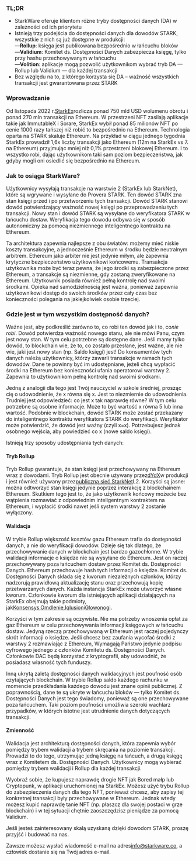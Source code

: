 ### TL;DR

* StarkWare oferuje klientom różne tryby dostępności danych (DA) w zależności od ich priorytetu
* Istnieją trzy podejścia do dostępności danych dla dowodów STARK, wszystkie z nich są już dostępne w produkcji:\
  —**Rollup**: księga jest publikowana bezpośrednio w łańcuchu bloków\
  —**Validium**: Komitet ds. Dostępności Danych zabezpiecza księgę, tylko przy hashu przechowywanym w łańcuchu\
  —**Volition**: aplikacje mogą pozwolić użytkownikom wybrać tryb DA — Rollup lub Validium — dla każdej transakcji
* Bez względu na to, z którego korzysta się DA – ważność wszystkich transakcji jest gwarantowana przez STARK

### Wprowadzanie

Od listopada 2022 r.[StarkEx](https://starkware.co/starkex/)rozlicza ponad 750 mld USD wolumenu obrotu i ponad 270 mln transakcji na Ethereum. W przestrzeni NFT zasilają aplikacje takie jak ImmutableX i Sorare, StarkEx wybił ponad 85 milionów NFT po cenie 1000 razy tańszej niż robić to bezpośrednio na Ethereum. Technologia oparta na STARK skaluje Ethereum. Na przykład w ciągu jednego tygodnia StarkEx prowadził 1,6x liczby transakcji jako Ethereum (12m na StarkEx vs 7. na Ethereum) przyjmując mniej niż 0,1% przestrzeni blokowej Ethereum. I to wszystko robi, dając użytkownikom taki sam poziom bezpieczeństwa, jak gdyby mogli oni osiedlić się bezpośrednio na Ethereum.

### Jak to osiąga StarkWare?

Użytkownicy wysyłają transakcje na warstwie 2 (StarkEx lub StarkNet), które są wgrywane i wysyłane do Provera STARK. Ten dowód STARK zna stan księgi przed i po przetworzeniu tych transakcji. Dowód STARK stanowi dowód potwierdzający ważność nowej księgi po przeprowadzeniu tych transakcji. Nowy stan i dowód STARK są wysyłane do weryfikatora STARK w łańcuchu dostaw. Weryfikacja tego dowodu odbywa się w sposób autonomiczny za pomocą niezmiennego inteligentnego kontraktu na Ethereum.

Ta architektura zapewnia najlepsze z obu światów: możemy mieć niskie koszty transakcyjne, a jednocześnie Ethereum w środku będzie neutralnym arbitrem. Ethereum jako arbiter nie jest jedynie miłym, ale zapewnia krytyczne bezpieczeństwo użytkownikowi końcowemu. Transakcja użytkownika może być teraz pewna, że jego środki są zabezpieczone przez Ethereum, a transakcje są niezmienne, gdy zostaną zweryfikowane na Ethereum. Użytkownik posiada również pełną kontrolę nad swoimi środkami. Opieka nad samodzielnością jest ważna, ponieważ zapewnia użytkownikowi dostęp do swoich środków przez cały czas bez konieczności polegania na jakiejkolwiek osobie trzeciej.

### Gdzie jest w tym wszystkim dostępność danych?

Ważne jest, aby podkreślić zarówno to, co robi ten dowód jak i to, co*nie robi*. Dowód potwierdza ważność nowego stanu, ale nie mówi Panu, czym jest nowy stan. W tym celu potrzebne są dostępne dane. Jeśli mamy tylko dowód, to blockchain wie, że to, co zostało przesłane, jest ważne, ale nie wie, jaki jest nowy stan (np. Saldo księgi) jest! Do konsumentów tych danych należą użytkownicy, którzy zawarli transakcje w ramach tych dowodów. Dane te powinny być im udostępniane, jeżeli chcą wypłacić środki na Ethereum bez konieczności ufania operatorowi warstwy 2. Zapewnia to użytkownikom pełną kontrolę nad swoimi środkami.

Jedną z analogii dla tego jest Twój nauczyciel w szkole średniej, prosząc cię o udowodnienie, że x równa się x. Jest to niezmiernie do udowodnienia. Trudniej jest odpowiedzieć: co jest x tak naprawdę równe? W tym celu potrzebne są osobne informacje. Może to być wartość x równa 5 lub inna wartość. Podobnie w blockchain, dowód STARK może zostać przekazany do inteligentnego kontraktu weryfikatora STARK do weryfikacji. Weryfikator może potwierdzić, że dowód jest ważny (czyli x=x). Potrzebujesz jednak osobnego wejścia, aby powiedzieć co x (nowe saldo księgi).

Istnieją trzy sposoby udostępniania tych danych:

#### Tryb Rollup

Tryb Rollup gwarantuje, że stan księgi jest przechowywany na Ethereum wraz z dowodami. Tryb Rollup jest obecnie używany przez[dYdX](https://dydx.exchange/)w produkcji i jest również używany przez[publiczną sieć StarkNet](http://starknet.io/)L2. Korzyści są jasne: można odtworzyć stan księgi jedynie poprzez interakcję z blockchainem Ethereum. Skutkiem tego jest to, że jako użytkownik końcowy możecie bez wątpienia rozmawiać z odpowiednim inteligentnym kontraktem na Ethereum, i wypłacić środki nawet jeśli system warstwy 2 zostanie wyłączony.

#### Walidacja

W trybie Rollup większość kosztów gazu Ethereum trafia do dostępności danych, a nie do weryfikacji dowodów. Dzieje się tak dlatego, że przechowywanie danych w blockchain jest bardzo gazochłonne. W trybie walidacji informacje o księdze nie są wysyłane do Ethereum. Jest on raczej przechowywany poza łańcuchem dostaw przez Komitet ds. Dostępności Danych. Ethereum przechowuje hash tych informacji o księdze. Komitet ds. Dostępności Danych składa się z kworum niezależnych członków, którzy nadzorują prawidłową aktualizację stanu oraz przechowują kopię przetwarzanych danych. Każda instancja StarkEx może utworzyć własne kworum. Członkowie kworum dla istniejących aplikacji działających na StarkEx obejmują takie podmioty, jak[Konsensys](https://consensys.net/),[Omdlenie](https://nethermind.io/),[Iqlusion](https://iqlusion.io/)i[Głowonogi](https://cephalopod.equipment/).

Korzyści w tym zakresie są oczywiste. Nie ma potrzeby wnoszenia opłat za gaz Ethereum w celu przechowywania informacji księgowych w łańcuchu dostaw. Jedyną rzeczą przechowywaną w Ethereum jest raczej pojedynczy skrót informacji o księdze. Jeśli chcesz bez zaufania wycofać środki z warstwy 2 rozmawiając z Ethereum, Wymagają Państwo jedynie podpisu cyfrowego jednego z członków Komitetu ds. Dostępności Danych. Członkowie DAC będą korzystać z kryptografii, aby udowodnić, że posiadasz własność tych funduszy.

Inną ukrytą zaletą dostępności danych walidacyjnych jest poufność osób czytających blockchain. W trybie Rollup saldo każdego rachunku w momencie przedkładania każdego dowodu jest znane opinii publicznej. Z poprawnością, dane te są ukryte w łańcuchu bloków — tylko Komitet ds. Dostępności Danych jest tego świadomy, ponieważ są one przechowywane poza łańcuchem. Taki poziom poufności umożliwia szeroki wachlarz przypadków, w których istotne jest utrudnienie danych dotyczących transakcji.

#### Zmienność

Walidacja jest architekturą dostępności danych, która zapewnia wybór pomiędzy trybem walidacji a trybem skręcania na poziomie transakcji. Prowadzi to do tego, utrzymując jedną księgę na łańcuch, a drugą księgę wraz z Komitetem ds. Dostępności Danych. Użytkownicy mogą wybierać pomiędzy trybem walidacji i Rollup dla każdej transakcji.

Wyobraź sobie, że kupujesz naprawdę drogie NFT jak Bored małp lub Cryptopunk, w aplikacji uruchomionej na StarkEx. Możesz użyć trybu Rollup do zabezpieczenia danych dla tego NFT, ponieważ chcesz, aby zapisy tej konkretnej transakcji były przechowywane w Ethereum. Jednak wtedy możesz kupić naprawdę tanie NFT (np. płaszcz dla swojej postaci w grze blockchain) i w tej sytuacji chętnie zaoszczędzisz pieniądze za pomocą Validium.

Jeśli jesteś zainteresowany skalą uzyskaną dzięki dowodom STARK, proszę przyjść i budować na nas.



Zawsze możesz wysłać wiadomość e-mail na adres[info@starkware.co](mailto:info@starkware.co), a człowiek dostanie się na Twój adres e-mail.